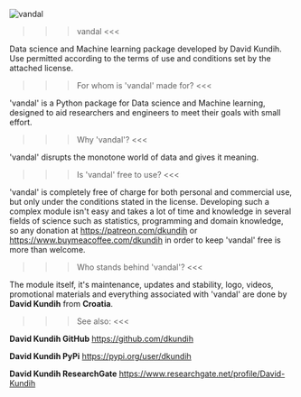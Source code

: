 ![vandal](https://raw.githubusercontent.com/dkundih/vandal/main/.logistics/visforvandal.jpg "vandal")
 
>>> vandal <<<

Data science and Machine learning package developed by David Kundih.
Use permitted according to the terms of use and conditions set by the attached license.

>>> For whom is 'vandal' made for? <<<

'vandal' is a Python package for Data science and Machine learning, designed to aid researchers and engineers to meet their goals with small effort.

>>> Why 'vandal'? <<<

'vandal' disrupts the monotone world of data and gives it meaning.

>>> Is 'vandal' free to use? <<<

'vandal' is completely free of charge for both personal and commercial use, but only under the conditions stated in the license. Developing such a complex module isn't easy and takes a lot of time and knowledge in several fields of science such as statistics, programming and domain knowledge, so any donation at https://patreon.com/dkundih or https://www.buymeacoffee.com/dkundih in order to keep 'vandal' free is more than welcome.

>>> Who stands behind 'vandal'? <<<

The module itself, it's maintenance, updates and stability, logo, videos, promotional materials and everything associated with 'vandal' are done by **David Kundih** from **Croatia**.

>>> See also: <<<

**David Kundih GitHub**
https://github.com/dkundih

**David Kundih PyPi**
https://pypi.org/user/dkundih

**David Kundih ResearchGate**
https://www.researchgate.net/profile/David-Kundih